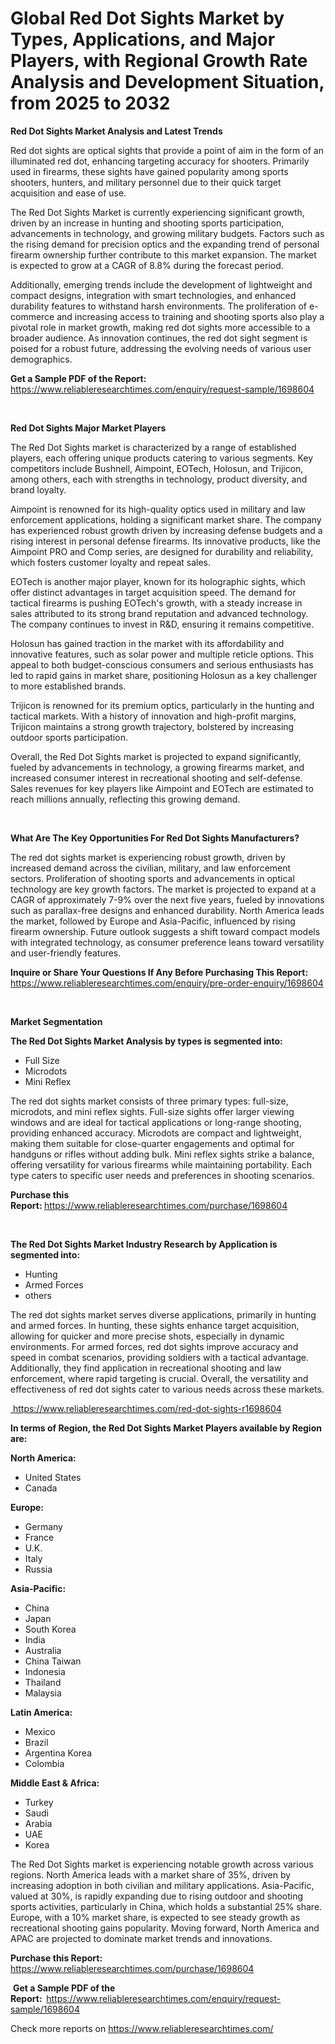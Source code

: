 <p><h1>Global Red Dot Sights Market by Types, Applications, and Major Players, with Regional Growth Rate Analysis and Development Situation, from 2025 to 2032</h1></p><p><strong>Red Dot Sights Market Analysis and Latest Trends</strong></p>
<p><p>Red dot sights are optical sights that provide a point of aim in the form of an illuminated red dot, enhancing targeting accuracy for shooters. Primarily used in firearms, these sights have gained popularity among sports shooters, hunters, and military personnel due to their quick target acquisition and ease of use.</p><p>The Red Dot Sights Market is currently experiencing significant growth, driven by an increase in hunting and shooting sports participation, advancements in technology, and growing military budgets. Factors such as the rising demand for precision optics and the expanding trend of personal firearm ownership further contribute to this market expansion. The market is expected to grow at a CAGR of 8.8% during the forecast period.</p><p>Additionally, emerging trends include the development of lightweight and compact designs, integration with smart technologies, and enhanced durability features to withstand harsh environments. The proliferation of e-commerce and increasing access to training and shooting sports also play a pivotal role in market growth, making red dot sights more accessible to a broader audience. As innovation continues, the red dot sight segment is poised for a robust future, addressing the evolving needs of various user demographics.</p></p>
<p><strong>Get a Sample PDF of the Report:&nbsp;</strong> <a href="https://www.reliableresearchtimes.com/enquiry/request-sample/1698604?utm_campaign=2606&utm_medium=2&utm_source=Github&utm_content=ia&utm_term=27032025&utm_id=red-dot-sights">https://www.reliableresearchtimes.com/enquiry/request-sample/1698604</a></p>
<p>&nbsp;</p>
<p><strong>Red Dot Sights Major Market Players</strong></p>
<p><p>The Red Dot Sights market is characterized by a range of established players, each offering unique products catering to various segments. Key competitors include Bushnell, Aimpoint, EOTech, Holosun, and Trijicon, among others, each with strengths in technology, product diversity, and brand loyalty.</p><p>Aimpoint is renowned for its high-quality optics used in military and law enforcement applications, holding a significant market share. The company has experienced robust growth driven by increasing defense budgets and a rising interest in personal defense firearms. Its innovative products, like the Aimpoint PRO and Comp series, are designed for durability and reliability, which fosters customer loyalty and repeat sales.</p><p>EOTech is another major player, known for its holographic sights, which offer distinct advantages in target acquisition speed. The demand for tactical firearms is pushing EOTech's growth, with a steady increase in sales attributed to its strong brand reputation and advanced technology. The company continues to invest in R&D, ensuring it remains competitive.</p><p>Holosun has gained traction in the market with its affordability and innovative features, such as solar power and multiple reticle options. This appeal to both budget-conscious consumers and serious enthusiasts has led to rapid gains in market share, positioning Holosun as a key challenger to more established brands.</p><p>Trijicon is renowned for its premium optics, particularly in the hunting and tactical markets. With a history of innovation and high-profit margins, Trijicon maintains a strong growth trajectory, bolstered by increasing outdoor sports participation.</p><p>Overall, the Red Dot Sights market is projected to expand significantly, fueled by advancements in technology, a growing firearms market, and increased consumer interest in recreational shooting and self-defense. Sales revenues for key players like Aimpoint and EOTech are estimated to reach millions annually, reflecting this growing demand.</p></p>
<p>&nbsp;</p>
<p><strong>What Are The Key Opportunities For Red Dot Sights Manufacturers?</strong></p>
<p><p>The red dot sights market is experiencing robust growth, driven by increased demand across the civilian, military, and law enforcement sectors. Proliferation of shooting sports and advancements in optical technology are key growth factors. The market is projected to expand at a CAGR of approximately 7-9% over the next five years, fueled by innovations such as parallax-free designs and enhanced durability. North America leads the market, followed by Europe and Asia-Pacific, influenced by rising firearm ownership. Future outlook suggests a shift toward compact models with integrated technology, as consumer preference leans toward versatility and user-friendly features.</p></p>
<p><strong>Inquire or Share Your Questions If Any Before Purchasing This Report:</strong> <a href="https://www.reliableresearchtimes.com/enquiry/pre-order-enquiry/1698604?utm_campaign=2606&utm_medium=2&utm_source=Github&utm_content=ia&utm_term=27032025&utm_id=red-dot-sights">https://www.reliableresearchtimes.com/enquiry/pre-order-enquiry/1698604</a></p>
<p>&nbsp;</p>
<p><strong>Market Segmentation</strong></p>
<p><strong>The Red Dot Sights Market Analysis by types is segmented into:</strong></p>
<p><ul><li>Full Size</li><li>Microdots</li><li>Mini Reflex</li></ul></p>
<p><p>The red dot sights market consists of three primary types: full-size, microdots, and mini reflex sights. Full-size sights offer larger viewing windows and are ideal for tactical applications or long-range shooting, providing enhanced accuracy. Microdots are compact and lightweight, making them suitable for close-quarter engagements and optimal for handguns or rifles without adding bulk. Mini reflex sights strike a balance, offering versatility for various firearms while maintaining portability. Each type caters to specific user needs and preferences in shooting scenarios.</p></p>
<p><strong>Purchase this Report:&nbsp;</strong><a href="https://www.reliableresearchtimes.com/purchase/1698604?utm_campaign=2606&utm_medium=2&utm_source=Github&utm_content=ia&utm_term=27032025&utm_id=red-dot-sights">https://www.reliableresearchtimes.com/purchase/1698604</a></p>
<p>&nbsp;</p>
<p><strong>The Red Dot Sights Market Industry Research by Application is segmented into:</strong></p>
<p><ul><li>Hunting</li><li>Armed Forces</li><li>others</li></ul></p>
<p><p>The red dot sights market serves diverse applications, primarily in hunting and armed forces. In hunting, these sights enhance target acquisition, allowing for quicker and more precise shots, especially in dynamic environments. For armed forces, red dot sights improve accuracy and speed in combat scenarios, providing soldiers with a tactical advantage. Additionally, they find application in recreational shooting and law enforcement, where rapid targeting is crucial. Overall, the versatility and effectiveness of red dot sights cater to various needs across these markets.</p></p>
<p><a href="https://www.reliableresearchtimes.com/red-dot-sights-r1698604?utm_campaign=2606&utm_medium=2&utm_source=Github&utm_content=ia&utm_term=27032025&utm_id=red-dot-sights">&nbsp;https://www.reliableresearchtimes.com/red-dot-sights-r1698604</a></p>
<p><strong>In terms of Region, the Red Dot Sights Market Players available by Region are:</strong></p>
<p>
    <p> <strong> North America: </strong>
        <ul>
            <li>United States</li>
            <li>Canada</li>
        </ul>
        </p> 
    <p> <strong> Europe: </strong>
        <ul>
            <li>Germany</li>
            <li>France</li>
            <li>U.K.</li>
            <li>Italy</li>
            <li>Russia</li>
        </ul>
        </p> 
    <p> <strong> Asia-Pacific: </strong>
        <ul>
            <li>China</li>
            <li>Japan</li>
            <li>South Korea</li>
            <li>India</li>
            <li>Australia</li>
            <li>China Taiwan</li>
            <li>Indonesia</li>
            <li>Thailand</li>
            <li>Malaysia</li>
        </ul>
        </p> 
    <p> <strong> Latin America: </strong>
        <ul>
            <li>Mexico</li>
            <li>Brazil</li>
            <li>Argentina Korea</li>
            <li>Colombia</li>
        </ul>
        </p> 
    <p> <strong> Middle East & Africa: </strong>
        <ul>
            <li>Turkey</li>
            <li>Saudi</li>
            <li>Arabia</li>
            <li>UAE</li>
            <li>Korea</li>
        </ul>
    </p>
    </p>
<p><p>The Red Dot Sights market is experiencing notable growth across various regions. North America leads with a market share of 35%, driven by increasing adoption in both civilian and military applications. Asia-Pacific, valued at 30%, is rapidly expanding due to rising outdoor and shooting sports activities, particularly in China, which holds a substantial 25% share. Europe, with a 10% market share, is expected to see steady growth as recreational shooting gains popularity. Moving forward, North America and APAC are projected to dominate market trends and innovations.</p></p>
<p><strong>Purchase this Report: </strong><a href="https://www.reliableresearchtimes.com/purchase/1698604?utm_campaign=2606&utm_medium=2&utm_source=Github&utm_content=ia&utm_term=27032025&utm_id=red-dot-sights">https://www.reliableresearchtimes.com/purchase/1698604</a></p>
<p>&nbsp;<strong>Get a Sample PDF of the Report:&nbsp;&nbsp;</strong><a href="https://www.reliableresearchtimes.com/enquiry/request-sample/1698604?utm_campaign=2606&utm_medium=2&utm_source=Github&utm_content=ia&utm_term=27032025&utm_id=red-dot-sights">https://www.reliableresearchtimes.com/enquiry/request-sample/1698604</a></p>
<p><strong></strong></p>
<p>Check more reports on <a href="https://www.reliableresearchtimes.com/?utm_campaign=2606&utm_medium=2&utm_source=Github&utm_content=ia&utm_term=27032025&utm_id=red-dot-sights">https://www.reliableresearchtimes.com/</a></p>